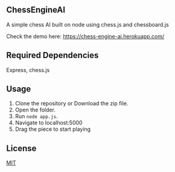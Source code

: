 ## ChessEngineAI
A simple chess AI built on node using chess.js and chessboard.js

Check the demo here: https://chess-engine-ai.herokuapp.com/

## Required Dependencies
Express, chess.js

## Usage
1. Clone the repository or Download the zip file.
2. Open the folder.
3. Run `node app.js`.
4. Navigate to localhost:5000
5. Drag the piece to start playing

## License
[MIT](https://github.com/itsknk/ChessEngineAI/blob/master/LICENSE)
